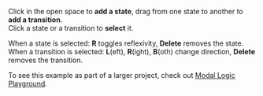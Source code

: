 Click in the open space to **add a state**, drag from one state to another to **add a transition**.  
Click a state or a transition to **select** it.

When a state is selected: **R** toggles reflexivity, **Delete** removes the state.  
When a transition is selected: **L**(eft), **R**(ight), **B**(oth) change direction, **Delete** removes the transition.

To see this example as part of a larger project, check out [Modal Logic Playground](http://rkirsling.github.com/modallogic/).